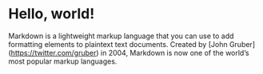 # Hello, world!

Markdown is a lightweight markup language that you can use to add formatting elements to plaintext text documents. Created by [John Gruber] (https://twitter.com/gruber) in 2004, Markdown is now one of the world’s most popular markup languages.
